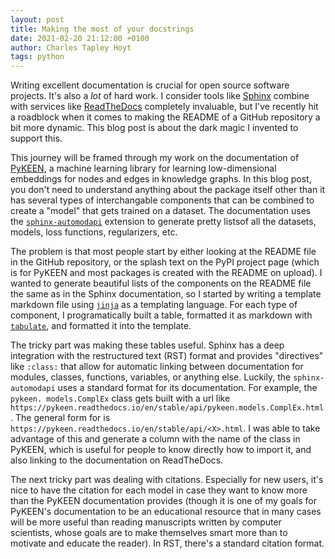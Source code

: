```yaml
---
layout: post
title: Making the most of your docstrings
date: 2021-02-20 21:12:00 +0100
author: Charles Tapley Hoyt
tags: python
---
```

Writing excellent documentation is crucial for open source software projects. It's also a *lot* of
hard work. I consider tools like [Sphinx](https://www.sphinx-doc.org) combine with services
like [ReadTheDocs](https://readthedocs.org/) completely invaluable, but I've recently hit a
roadblock when it comes to making the README of a GitHub repository a bit more dynamic. This blog
post is about the dark magic I invented to support this.

This journey will be framed through my work on the documentation of
[PyKEEN](https://github.com/pykeen/pykeen/), a machine learning library for learning low-dimensional
embeddings for nodes and edges in knowledge graphs. In this blog post, you don't need to understand
anything about the package itself other than it has several types of interchangable components that
can be combined to create a "model" that gets trained on a dataset. The documentation uses the
[`sphinx-automodapi`](https://sphinx-automodapi.readthedocs.io) extension to generate pretty listsof
all the datasets, models, loss functions, regularizers, etc.

The problem is that most people start by either looking at the README file in the GitHub repository,
or the splash text on the PyPI project page (which is for PyKEEN and most packages is created with
the README on upload). I wanted to generate beautiful lists of the components on the README file the
same as in the Sphinx documentation, so I started by writing a template markdown file
using [`jinja`](https://jinja.palletsprojects.com) as a templating language. For each type of
component, I programatically built a table, formatted it as markdown
with [`tabulate`](https://pypi.org/project/tabulate/), and formatted it into the template.

The tricky part was making these tables useful. Sphinx has a deep integration with the restructured
text (RST) format and provides "directives" like `:class:` that allow for automatic linking between
documentation for modules, classes, functions, variables, or anything else. Luckily, the
`sphinx-automodapi` uses a standard format for its documentation. For example,
the `pykeen. models.ComplEx` class gets built with a url
like `https://pykeen.readthedocs.io/en/stable/api/pykeen.models.ComplEx.html`. The general form 
for is `https://pykeen.readthedocs.io/en/stable/api/<X>.html`. I was able to take advantage of 
this and generate a column with the name of the class in PyKEEN, which is useful for people to 
know directly how to import it, and also linking to the documentation on ReadTheDocs.

The next tricky part was dealing with citations. Especially for new users, it's nice to have the 
citation for each model in case they want to know more than the PyKEEN documentation provides 
(though it is one of my goals for PyKEEN's documentation to be an educational resource that in 
many cases will be more useful than reading manuscripts written by computer scientists, whose 
goals are to make themselves smart more than to motivate and educate the reader). In RST,
there's a standard citation format.